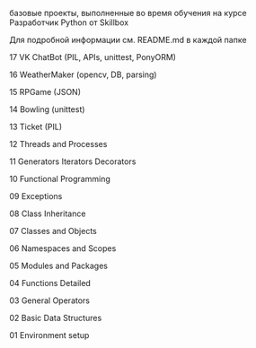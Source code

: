 базовые проекты, выполненные во время обучения на курсе Разработчик Python от Skillbox

Для подробной информации см. README.md в каждой папке

17 VK ChatBot (PIL, APIs, unittest, PonyORM)

16 WeatherMaker (opencv, DB, parsing)

15 RPGame (JSON)

14 Bowling (unittest)

13 Ticket (PIL)

12 Threads and Processes

11 Generators Iterators Decorators

10 Functional Programming

09 Exceptions

08 Class Inheritance

07 Classes and Objects

06 Namespaces and Scopes

05 Modules and Packages

04 Functions Detailed

03 General Operators

02 Basic Data Structures

01 Environment setup
